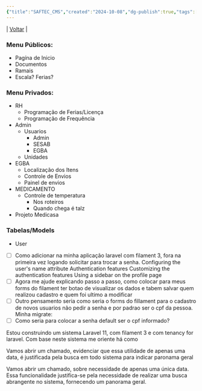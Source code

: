 ```yaml
---
{"title":"SAFTEC_CMS","created":"2024-10-08","dg-publish":true,"tags":["pessoal/estudos","pessoal/quaseumdev","trabalho/atividades"],"permalink":"/2-trabalho/saftec-cms/","dgPassFrontmatter":true}
---
```


| [Voltar](index) |
### Menu Públicos:
- Pagína de Inicio
- Documentos
- Ramais
- Escala? Ferias?
### Menu Privados:
- RH
    - Programação de Ferias/Licença
    - Programação de Frequência
- Admin
    - Usuarios
        - Admin
        - SESAB
        - EGBA
    - Unidades
- EGBA
    - Localização dos Itens
    - Controle de Envios
    - Painel de envios
- MEDICAMENTO
    - Controle de temperatura
        - Nos roteiros
        - Quando chega é talz
- Projeto Medicasa
### Tabelas/Models
 - User

<div class="transclusion internal-embed is-loaded"><div class="markdown-embed">



- [ ] Como adicionar na minha aplicação laravel com filament 3, fora na primeira vez logando solicitar para trocar a senha.
      Configuring the user's name attribute 
      Authentication features 
      Customizing the authentication features 
      Using a sidebar on the profile page
- [ ] Agora me ajude explicando passo a passo, como colocar para meus forms do filament ter botao de visualizar os dados e tabem salvar quem realizou cadastro e quem foi ultimo a modificar
- [ ] Outro pensamento seria como seria o forms do fillament para o cadastro de novos usuarios não pedir a senha e por padrao ser o cpf da pessoa. Minha migrate:
- [ ] Como seria para colocar a senha default ser o cpf informado?

Estou construindo um sistema Laravel 11, com filament 3 e com tenancy for laravel. Com base neste sistema me oriente há como 

Vamos abrir um chamado, evidenciar que essa utilidade de apenas uma data, é justificada pela busca em todo sistema para indicar paronama geral

Vamos abrir um chamado, sobre necessidade de apenas uma única data. Essa funcionalidade justifica-se pela necessidade de realizar uma busca abrangente no sistema, fornecendo um panorama geral.

</div></div>
